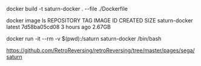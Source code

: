 docker build -t saturn-docker . --file ./Dockerfile

docker image ls
REPOSITORY              TAG                 IMAGE ID       CREATED         SIZE
saturn-docker           latest              7d58ba05cd08   3 hours ago     2.67GB

docker run -it --rm -v $(pwd):/saturn saturn-docker /bin/bash

https://github.com/RetroReversing/retroReversing/tree/master/pages/sega/saturn
